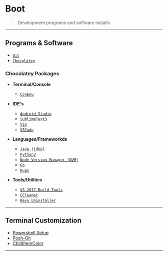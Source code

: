 
# Boot

> Development programs and software installs

----

## Programs & Software

* [`Git`](https://git-scm.com/download/win)
* [`Chocolatey`](https://chocolatey.org/install)

### Chocolatey Packages

* __Terminal/Console__
  * [`ConEmu`](https://chocolatey.org/packages/ConEmu)

* __IDE's__
  * [`Android Studio`](https://chocolatey.org/packages/AndroidStudio)
  * [`SublimeText3`](https://chocolatey.org/packages/SublimeText3)
  * [`Vim`](https://chocolatey.org/packages/vim)
  * [`VSCode`](https://chocolatey.org/packages/vscode)

* __Languages/Frameworkds__
  * [`Java (jdk8)`](https://chocolatey.org/packages/jdk8)
  * [`Python3`](https://chocolatey.org/packages/python/3.7.2)
  * [`Node Version Manager (NVM)`](https://chocolatey.org/packages/nvm.portable)
  * [`Go`](https://chocolatey.org/packages/golang)
  * [`Hugo`](https://chocolatey.org/packages/hugo)

* __Tools/Utilities__
  * [`VS 2017 Build Tools`](https://chocolatey.org/packages/visualstudio2017buildtools)
  * [`CCleaner`](https://chocolatey.org/packages/ccleaner)
  * [`Revo Uninstaller`](https://chocolatey.org/packages/revo-uninstaller)

----

## Terminal Customization

* [Powershell Setup](https://hodgkins.io/ultimate-powershell-prompt-and-git-setup)
* [Posh-Git](https://github.com/dahlbyk/posh-git)
* [ChildItemColor](https://github.com/joonro/Get-ChildItemColor)

----
